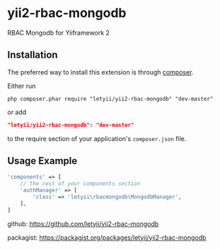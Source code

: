 yii2-rbac-mongodb
=================

RBAC Mongodb for Yiiframework 2

## Installation
The preferred way to install this extension is through [composer](http://getcomposer.org/download/).

Either run

```
php composer.phar require "letyii/yii2-rbac-mongodb" "dev-master"
```
or add

```json
"letyii/yii2-rbac-mongodb": "dev-master"
```

to the require section of your application's `composer.json` file.

## Usage Example
~~~php
'components' => [
    // the rest of your components section
    'authManager' => [
        'class' => 'letyii\rbacmongodb\MongodbManager',
    ],
]
~~~

github: https://github.com/letyii/yii2-rbac-mongodb

packagist: https://packagist.org/packages/letyii/yii2-rbac-mongodb
